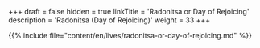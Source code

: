 +++
draft = false
hidden = true
linkTitle = 'Radonitsa or Day of Rejoicing'
description = 'Radonitsa (Day of Rejoicing)'
weight = 33
+++

{{% include file="content/en/lives/radonitsa-or-day-of-rejoicing.md" %}}
